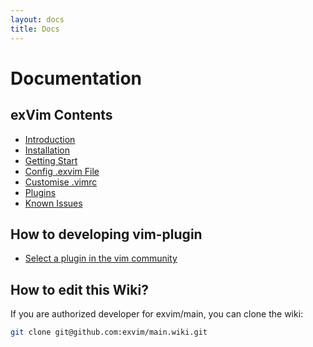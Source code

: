```yaml
---
layout: docs
title: Docs
---
```


# Documentation

## exVim Contents

- [Introduction](intro)
- [Installation](install)
- [Getting Start](getting-start)
- [Config .exvim File](config-project)
- [Customise .vimrc](config-vimrc)
- [Plugins](plugins)
- [Known Issues](known-issues)

## How to developing vim-plugin

- [Select a plugin in the vim community](select-your-plugin)

## How to edit this Wiki?

If you are authorized developer for exvim/main, you can clone the wiki:  

```bash
git clone git@github.com:exvim/main.wiki.git
```
